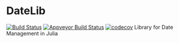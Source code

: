 # DateLib
[![Build Status](https://travis-ci.org/rcalxrc08/DateLib.svg?branch=master)](https://travis-ci.org/rcalxrc08/DateLib)
[![Appveyor Build Status](https://ci.appveyor.com/api/projects/status/147ulk4et2sim293?svg=true)](https://ci.appveyor.com/project/rcalxrc08/DateLib-jl)
[![codecov](https://codecov.io/gh/rcalxrc08/DateLib.jl/branch/master/graph/badge.svg)](https://codecov.io/gh/rcalxrc08/DateLib.jl?branch=master)
Library for Date Management in Julia